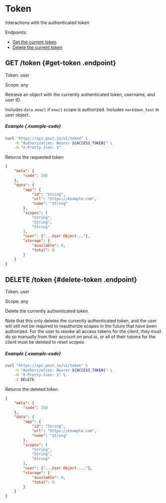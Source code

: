 # Token

Interactions with the authenticated token

Endpoints:

* [Get the current token](#get-token)
* [Delete the current token](#delete-token)


## <span class="method method-get">GET</span> /token {#get-token .endpoint}

Token: <span class="endpoint-meta">user</span>

Scope: <span class="endpoint-meta">any</span>

Retrieve an object with the currently authenticated token, username, and user ID.

Includes `data.email` if `email` scope is authorized. Includes `markdown_text` in user object.

##### Example {.example-code}

```bash
curl "https://api.pnut.io/v1/token" \
    -H "Authorization: Bearer ${ACCESS_TOKEN}" \
    -H "X-Pretty-Json: 1"
```

Returns the requested token

```json
{
    "meta": {
        "code": 200
    },
    "data": {
        "app": {
            "id": "String",
            "url": "https://example.com",
            "name": "String"
        },
        "scopes": [
            "String",
            "String",
            "String"
        ],
        "user": {"...User Object..."},
        "storage": {
            "available": 0,
            "total": 0
        }
    }
}
```


## <span class="method method-delete">DELETE</span> /token {#delete-token .endpoint}

Token: <span class="endpoint-meta">user</span>

Scope: <span class="endpoint-meta">any</span>

Delete the currently authenticated token.

Note that this only deletes the currently authenticated token, and the user will still not be required to reauthorize scopes in the future that have been authorized. For the user to revoke all access tokens for the client, they must do so manually from their account on pnut.io, or all of their tokens for the client must be deleted to reset scopes.

##### Example {.example-code}

```bash
curl "https://api.pnut.io/v1/token" \
    -H "Authorization: Bearer ${ACCESS_TOKEN}" \
    -H "X-Pretty-Json: 1" \
    -X DELETE
```

Returns the deleted token

```json
{
    "meta": {
        "code": 200
    },
    "data": {
        "app": {
            "id": "String",
            "url": "https://example.com",
            "name": "String"
        },
        "scopes": [
            "String",
            "String",
            "String"
        ],
        "user": {"...User Object...."},
        "storage": {
            "available": 0,
            "total": 0
        }
    }
}
```